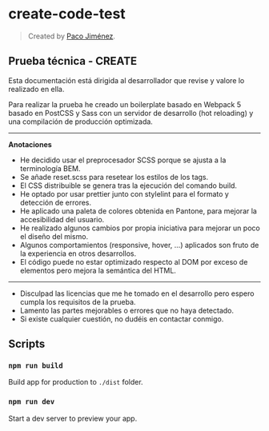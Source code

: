 # create-code-test

> Created by [Paco Jiménez]().

## Prueba técnica - CREATE

Esta documentación está dirigida al desarrollador que revise y valore lo realizado en ella.

Para realizar la prueba he creado un boilerplate basado en Webpack 5 basado en PostCSS y Sass con un servidor de desarrollo (hot reloading) y una compilación de producción optimizada.

---

**Anotaciones**

- He decidido usar el preprocesador SCSS porque se ajusta a la terminología BEM.
- Se añade reset.scss para resetear los estilos de los tags.
- El CSS distribuible se genera tras la ejecución del comando build.
- He optado por usar prettier junto con stylelint para el formato y detección de errores.
- He aplicado una paleta de colores obtenida en Pantone, para mejorar la accesibilidad del usuario.
- He realizado algunos cambios por propia iniciativa para mejorar un poco el diseño del mismo.
- Algunos comportamientos (responsive, hover, ...) aplicados son fruto de la experiencia en otros desarrollos.
- El código puede no estar optimizado respecto al DOM por exceso de elementos pero mejora la semántica del HTML.

---

- Disculpad las licencias que me he tomado en el desarrollo pero espero cumpla los requisitos de la prueba.
- Lamento las partes mejorables o errores que no haya detectado.
- Si existe cualquier cuestión, no dudéis en contactar conmigo.

## Scripts

### `npm run build`

Build app for production to `./dist` folder.

### `npm run dev`

Start a dev server to preview your app.
